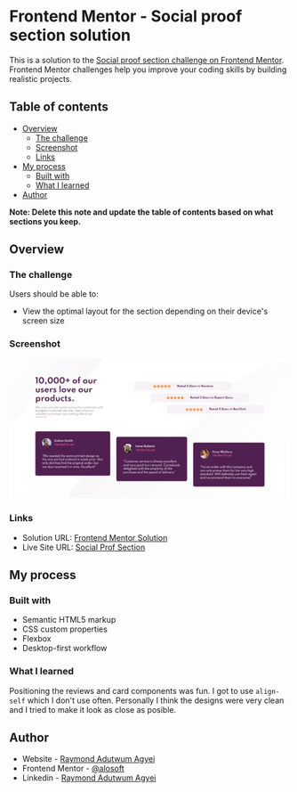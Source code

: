 # Frontend Mentor - Social proof section solution

This is a solution to the [Social proof section challenge on Frontend Mentor](https://www.frontendmentor.io/challenges/social-proof-section-6e0qTv_bA). Frontend Mentor challenges help you improve your coding skills by building realistic projects. 

## Table of contents

- [Overview](#overview)
  - [The challenge](#the-challenge)
  - [Screenshot](#screenshot)
  - [Links](#links)
- [My process](#my-process)
  - [Built with](#built-with)
  - [What I learned](#what-i-learned)
- [Author](#author)

**Note: Delete this note and update the table of contents based on what sections you keep.**

## Overview

### The challenge

Users should be able to:

- View the optimal layout for the section depending on their device's screen size

### Screenshot

![](./social__prof.png)


### Links

- Solution URL: [Frontend Mentor Solution](https://www.frontendmentor.io/solutions/responsive-social-proof-section-with-css-flexbox-and-bem-2uMp3tJdM)
- Live Site URL: [Social Prof Section](https://alosoft.github.io/frontend_mentor-social-proof-section-master/)

## My process

### Built with

- Semantic HTML5 markup
- CSS custom properties
- Flexbox
- Desktop-first workflow

### What I learned

Positioning the reviews and card components was fun. I got to use ```align-self``` which I don't use often. Personally I think the designs were very clean and I tried to make it look as close as posible.


## Author

- Website - [Raymond Adutwum Agyei](https://corps-ai.herokuapp.com)
- Frontend Mentor - [@alosoft](https://www.frontendmentor.io/profile/alosoft)
- Linkedin - [Raymond Adutwum Agyei](https://www.linkedin.com/in/raymond-adutwum-agyei-366929117/)
